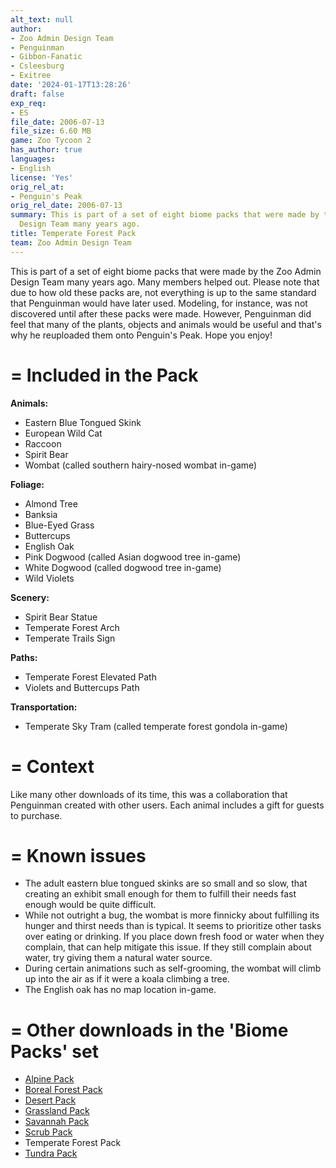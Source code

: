 ```yaml
---
alt_text: null
author:
- Zoo Admin Design Team
- Penguinman
- Gibbon-Fanatic
- Csleesburg
- Exitree
date: '2024-01-17T13:28:26'
draft: false
exp_req:
- ES
file_date: 2006-07-13
file_size: 6.60 MB
game: Zoo Tycoon 2
has_author: true
languages:
- English
license: 'Yes'
orig_rel_at:
- Penguin's Peak
orig_rel_date: 2006-07-13
summary: This is part of a set of eight biome packs that were made by the Zoo Admin
  Design Team many years ago.
title: Temperate Forest Pack
team: Zoo Admin Design Team
---
```

This is part of a set of eight biome packs that were made by the Zoo Admin Design Team many years ago. Many members helped out. Please note that due to how old these packs are, not everything is up to the same standard that Penguinman would have later used. Modeling, for instance, was not discovered until after these packs were made. However, Penguinman did feel that many of the plants, objects and animals would be useful and that's why he reuploaded them onto Penguin's Peak. Hope you enjoy!

=
Included in the Pack
=

**Animals:**
- Eastern Blue Tongued Skink
- European Wild Cat
- Raccoon
- Spirit Bear
- Wombat (called southern hairy-nosed wombat in-game)

**Foliage:**
- Almond Tree
- Banksia
- Blue-Eyed Grass
- Buttercups
- English Oak
- Pink Dogwood (called Asian dogwood tree in-game)
- White Dogwood (called dogwood tree in-game)
- Wild Violets

**Scenery:**
- Spirit Bear Statue
- Temperate Forest Arch
- Temperate Trails Sign

**Paths:**
- Temperate Forest Elevated Path
- Violets and Buttercups Path

**Transportation:**
- Temperate Sky Tram (called temperate forest gondola in-game)

=
Context
=

Like many other downloads of its time, this was a collaboration that Penguinman created with other users. Each animal includes a gift for guests to purchase.

=
Known issues
=

- The adult eastern blue tongued skinks are so small and so slow, that creating an exhibit small enough for them to fulfill their needs fast enough would be quite difficult.
- While not outright a bug, the wombat is more finnicky about fulfilling its hunger and thirst needs than is typical. It seems to prioritize other tasks over eating or drinking. If you place down fresh food or water when they complain, that can help mitigate this issue. If they still complain about water, try giving them a natural water source.
- During certain animations such as self-grooming, the wombat will climb up into the air as if it were a koala climbing a tree.
- The English oak has no map location in-game.

=
Other downloads in the 'Biome Packs' set
=

- [Alpine Pack](<https://www.zooberry.org/mods/zt2/expansive-packs/alpine-pack/>)
- [Boreal Forest Pack](<https://www.zooberry.org/mods/zt2/expansive-packs/boreal-forest-pack/>)
- [Desert Pack](<https://www.zooberry.org/mods/zt2/expansive-packs/desert-pack/>)
- [Grassland Pack](<https://www.zooberry.org/mods/zt2/expansive-packs/grassland-pack/>)
- [Savannah Pack](<https://www.zooberry.org/mods/zt2/expansive-packs/savannah-pack/>)
- [Scrub Pack](<https://www.zooberry.org/mods/zt2/expansive-packs/scrub-pack/>)
- Temperate Forest Pack
- [Tundra Pack](<https://www.zooberry.org/mods/zt2/expansive-packs/tundra-pack/>)